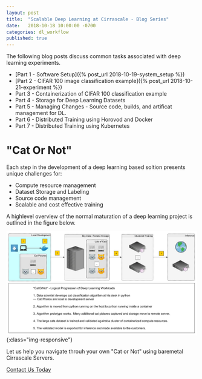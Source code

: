 ```yaml
---
layout: post
title:  "Scalable Deep Learning at Cirrascale - Blog Series"
date:   2018-10-18 10:00:00 -0700
categories: dl_workflow
published: true
---
```


The following blog posts discuss common tasks associated with deep learning experiments.

- [Part 1 - Software Setup]({% post_url 2018-10-19-system_setup %})
- [Part 2 - CIFAR 100 image classification example]({% post_url 2018-10-21-experiment %})
- Part 3 - Containerization of CIFAR 100 classification example
- Part 4 - Storage for Deep Learning Datasets
- Part 5 - Managing Changes - Source code, builds, and artificat management for DL.
- Part 6 - Distributed Training using Horovod and Docker
- Part 7 - Distributed Training using Kubernetes

# "Cat Or Not" 

Each step in the development of a deep learning based soltion presents unique challenges for:
- Compute resource management
- Dataset Storage and Labeling
- Source code management
- Scalable and cost effective training

A highlevel overview of the normal maturation of a deep learning project is outlined in the figure below.

![CatOrNot](/assets/images/dl_workflow_cats.jpg){:class="img-responsive"}

Let us help you navigate throuh your own "Cat or Not" using baremetal Cirrascale Servers.

[Contact Us Today](mailto:info@cirrascale.com)